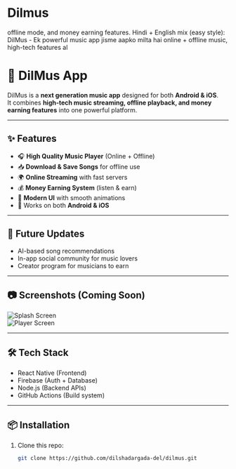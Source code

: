 # Dilmus
offline mode, and money earning features.  Hindi + English mix (easy style): DilMus - Ek powerful music app jisme aapko milta hai online + offline music, high-tech features al
# 🎵 DilMus App

DilMus is a **next generation music app** designed for both **Android & iOS**.  
It combines **high-tech music streaming, offline playback, and money earning features** into one powerful platform.

---

## ✨ Features
- 🎧 **High Quality Music Player** (Online + Offline)
- 📥 **Download & Save Songs** for offline use
- 🌍 **Online Streaming** with fast servers
- 💰 **Money Earning System** (listen & earn)
- 🎨 **Modern UI** with smooth animations
- 📱 Works on both **Android & iOS**

---

## 🚀 Future Updates
- AI-based song recommendations  
- In-app social community for music lovers  
- Creator program for musicians to earn  

---

## 📷 Screenshots (Coming Soon)
![Splash Screen](assets/splash.png)  
![Player Screen](assets/player.png)  

---

## 🛠️ Tech Stack
- React Native (Frontend)
- Firebase (Auth + Database)
- Node.js (Backend APIs)
- GitHub Actions (Build system)

---

## 📦 Installation
1. Clone this repo:
   ```bash
   git clone https://github.com/dilshadargada-del/dilmus.git
